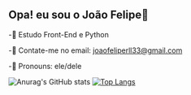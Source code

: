 ## Opa! eu sou o João Felipe👋


-🎯 Estudo Front-End e Python

-🎯 Contate-me no email: joaofeliperll33@gmail.com

-🎯 Pronouns: ele/dele

![Anurag's GitHub stats](https://github-readme-stats.vercel.app/api?username=anuraghazra&theme=default&show_icons=true)
[![Top Langs](https://github-readme-stats.vercel.app/api/top-langs/?username=joaofelipe05&layout=compact)](https://github.com/joaofelipe05&theme=dark/github-readme-stats)


 
 

